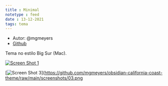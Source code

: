 ```yaml
---
title : Minimal
notetype : feed
date : 13-12-2021
tags: tema
---
```


- Autor: @mgmeyers
- [Github](https://github.com/mgmeyers/obsidian-california-coast-theme)

Tema no estilo Big Sur (Mac).

[![Screen Shot 1](https://github.com/mgmeyers/obsidian-california-coast-theme/raw/main/screenshots/01.png)](https://github.com/mgmeyers/obsidian-california-coast-theme/raw/main/screenshots/01.png)

[![Screen Shot 3](https://github.com/mgmeyers/obsidian-california-coast-theme/raw/main/screenshots/03.png)](https://github.com/mgmeyers/obsidian-california-coast-theme/raw/main/screenshots/03.png